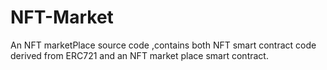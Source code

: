 # NFT-Market
An NFT marketPlace source code ,contains both NFT smart contract code derived from ERC721 and an NFT market place smart contract.
